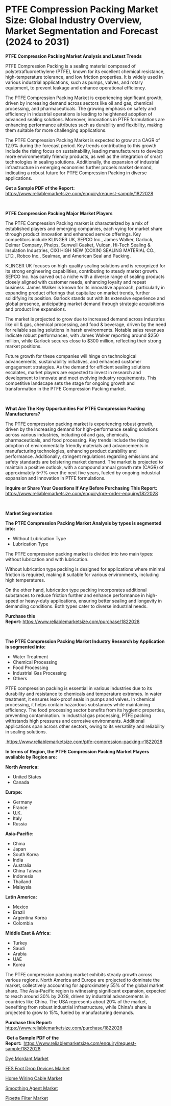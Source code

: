 <p><h1>PTFE Compression Packing Market Size: Global Industry Overview, Market Segmentation and Forecast (2024 to 2031)</h1></p><p><strong>PTFE Compression Packing Market Analysis and Latest Trends</strong></p>
<p><p>PTFE Compression Packing is a sealing material composed of polytetrafluoroethylene (PTFE), known for its excellent chemical resistance, high-temperature tolerance, and low friction properties. It is widely used in various industrial applications, such as pumps, valves, and rotary equipment, to prevent leakage and enhance operational efficiency.</p><p>The PTFE Compression Packing Market is experiencing significant growth, driven by increasing demand across sectors like oil and gas, chemical processing, and pharmaceuticals. The growing emphasis on safety and efficiency in industrial operations is leading to heightened adoption of advanced sealing solutions. Moreover, innovations in PTFE formulations are enhancing performance attributes such as durability and flexibility, making them suitable for more challenging applications.</p><p>The PTFE Compression Packing Market is expected to grow at a CAGR of 12.9% during the forecast period. Key trends contributing to this growth include the rising focus on sustainability, leading manufacturers to develop more environmentally friendly products, as well as the integration of smart technologies in sealing solutions. Additionally, the expansion of industrial infrastructure in emerging economies further propels market demand, indicating a robust future for PTFE Compression Packing in diverse applications.</p></p>
<p><strong>Get a Sample PDF of the Report:&nbsp;</strong> <a href="https://www.reliablemarketsize.com/enquiry/request-sample/1822028?utm_campaign=1133&utm_medium=2&utm_source=Github&utm_content=ia&utm_term=10112024&utm_id=ptfe-compression-packing">https://www.reliablemarketsize.com/enquiry/request-sample/1822028</a></p>
<p>&nbsp;</p>
<p><strong>PTFE Compression Packing Major Market Players</strong></p>
<p><p>The PTFE Compression Packing market is characterized by a mix of established players and emerging companies, each vying for market share through product innovation and enhanced service offerings. Key competitors include KLINGER UK, SEPCO Inc., James Walker, Garlock, Delmar Company, Phelps, Sunwell Gasket, Vulcan, Hi-Tech Sealing & Insulation Industries, CIXI HIGH NEW (COXIN) SEALING MATERIAL CO., LTD., Robco Inc., Sealmax, and American Seal and Packing.</p><p>KLINGER UK focuses on high-quality sealing solutions and is recognized for its strong engineering capabilities, contributing to steady market growth. SEPCO Inc. has carved out a niche with a diverse range of sealing products closely aligned with customer needs, enhancing loyalty and repeat business. James Walker is known for its innovative approach, particularly in expanding product offerings that capitalize on market trends, further solidifying its position. Garlock stands out with its extensive experience and global presence, anticipating market demand through strategic acquisitions and product line expansions.</p><p>The market is projected to grow due to increased demand across industries like oil & gas, chemical processing, and food & beverage, driven by the need for reliable sealing solutions in harsh environments. Notable sales revenues indicate robust performances, with James Walker reporting around $250 million, while Garlock secures close to $300 million, reflecting their strong market positions.</p><p>Future growth for these companies will hinge on technological advancements, sustainability initiatives, and enhanced customer engagement strategies. As the demand for efficient sealing solutions escalates, market players are expected to invest in research and development to innovate and meet evolving industry requirements. This competitive landscape sets the stage for ongoing growth and transformation in the PTFE Compression Packing market.</p></p>
<p>&nbsp;</p>
<p><strong>What Are The Key Opportunities For PTFE Compression Packing Manufacturers?</strong></p>
<p><p>The PTFE compression packing market is experiencing robust growth, driven by the increasing demand for high-performance sealing solutions across various industries, including oil and gas, chemicals, pharmaceuticals, and food processing. Key trends include the rising adoption of environmentally friendly materials and advancements in manufacturing technologies, enhancing product durability and performance. Additionally, stringent regulations regarding emissions and safety standards are bolstering market demand. The market is projected to maintain a positive outlook, with a compound annual growth rate (CAGR) of approximately 5-7% over the next five years, fueled by ongoing industrial expansion and innovation in PTFE formulations.</p></p>
<p><strong>Inquire or Share Your Questions If Any Before Purchasing This Report:</strong> <a href="https://www.reliablemarketsize.com/enquiry/pre-order-enquiry/1822028?utm_campaign=1133&utm_medium=2&utm_source=Github&utm_content=ia&utm_term=10112024&utm_id=ptfe-compression-packing">https://www.reliablemarketsize.com/enquiry/pre-order-enquiry/1822028</a></p>
<p>&nbsp;</p>
<p><strong>Market Segmentation</strong></p>
<p><strong>The PTFE Compression Packing Market Analysis by types is segmented into:</strong></p>
<p><ul><li>Without Lubrication Type</li><li>Lubrication Type</li></ul></p>
<p><p>The PTFE compression packing market is divided into two main types: without lubrication and with lubrication. </p><p>Without lubrication type packing is designed for applications where minimal friction is required, making it suitable for various environments, including high temperatures. </p><p>On the other hand, lubrication type packing incorporates additional substances to reduce friction further and enhance performance in high-speed or heavy-duty applications, ensuring better sealing and longevity in demanding conditions. Both types cater to diverse industrial needs.</p></p>
<p><strong>Purchase this Report:&nbsp;</strong><a href="https://www.reliablemarketsize.com/purchase/1822028?utm_campaign=1133&utm_medium=2&utm_source=Github&utm_content=ia&utm_term=10112024&utm_id=ptfe-compression-packing">https://www.reliablemarketsize.com/purchase/1822028</a></p>
<p>&nbsp;</p>
<p><strong>The PTFE Compression Packing Market Industry Research by Application is segmented into:</strong></p>
<p><ul><li>Water Treatment</li><li>Chemical Processing</li><li>Food Processing</li><li>Industrial Gas Processing</li><li>Others</li></ul></p>
<p><p>PTFE compression packing is essential in various industries due to its durability and resistance to chemicals and temperature extremes. In water treatment, it ensures leak-proof seals in pumps and valves. In chemical processing, it helps contain hazardous substances while maintaining efficiency. The food processing sector benefits from its hygienic properties, preventing contamination. In industrial gas processing, PTFE packing withstands high pressures and corrosive environments. Additional applications span across other sectors, owing to its versatility and reliability in sealing solutions.</p></p>
<p><a href="https://www.reliablemarketsize.com/ptfe-compression-packing-r1822028?utm_campaign=1133&utm_medium=2&utm_source=Github&utm_content=ia&utm_term=10112024&utm_id=ptfe-compression-packing">&nbsp;https://www.reliablemarketsize.com/ptfe-compression-packing-r1822028</a></p>
<p><strong>In terms of Region, the PTFE Compression Packing Market Players available by Region are:</strong></p>
<p>
    <p> <strong> North America: </strong>
        <ul>
            <li>United States</li>
            <li>Canada</li>
        </ul>
        </p> 
    <p> <strong> Europe: </strong>
        <ul>
            <li>Germany</li>
            <li>France</li>
            <li>U.K.</li>
            <li>Italy</li>
            <li>Russia</li>
        </ul>
        </p> 
    <p> <strong> Asia-Pacific: </strong>
        <ul>
            <li>China</li>
            <li>Japan</li>
            <li>South Korea</li>
            <li>India</li>
            <li>Australia</li>
            <li>China Taiwan</li>
            <li>Indonesia</li>
            <li>Thailand</li>
            <li>Malaysia</li>
        </ul>
        </p> 
    <p> <strong> Latin America: </strong>
        <ul>
            <li>Mexico</li>
            <li>Brazil</li>
            <li>Argentina Korea</li>
            <li>Colombia</li>
        </ul>
        </p> 
    <p> <strong> Middle East & Africa: </strong>
        <ul>
            <li>Turkey</li>
            <li>Saudi</li>
            <li>Arabia</li>
            <li>UAE</li>
            <li>Korea</li>
        </ul>
    </p>
    </p>
<p><p>The PTFE compression packing market exhibits steady growth across various regions. North America and Europe are projected to dominate the market, collectively accounting for approximately 55% of the global market share. The Asia-Pacific region is witnessing significant expansion, expected to reach around 30% by 2028, driven by industrial advancements in countries like China. The USA represents about 20% of the market, benefiting from robust industrial infrastructure, while China's share is projected to grow to 15%, fueled by manufacturing demands.</p></p>
<p><strong>Purchase this Report: </strong><a href="https://www.reliablemarketsize.com/purchase/1822028?utm_campaign=1133&utm_medium=2&utm_source=Github&utm_content=ia&utm_term=10112024&utm_id=ptfe-compression-packing">https://www.reliablemarketsize.com/purchase/1822028</a></p>
<p>&nbsp;<strong>Get a Sample PDF of the Report:&nbsp;&nbsp;</strong><a href="https://www.reliablemarketsize.com/enquiry/request-sample/1822028?utm_campaign=1133&utm_medium=2&utm_source=Github&utm_content=ia&utm_term=10112024&utm_id=ptfe-compression-packing">https://www.reliablemarketsize.com/enquiry/request-sample/1822028</a></p>
<p><strong></strong></p>
<p><p><a href="https://github.com/rosalee3esue/Market-Research-Report-List-1/blob/main/dye-mordant-market.md?utm_campaign=1133&utm_medium=2&utm_source=Github&utm_content=ia&utm_term=10112024&utm_id=ptfe-compression-packing">Dye Mordant Market</a></p><p><a href="https://www.linkedin.com/pulse/fes-foot-drop-devices-market-analysis-report-global-qtqxe?utm_campaign=1133&utm_medium=2&utm_source=Github&utm_content=ia&utm_term=10112024&utm_id=ptfe-compression-packing">FES Foot Drop Devices Market</a></p><p><a href="https://www.linkedin.com/pulse/home-wiring-cable-market2024-2031-industry-insights-investment-k2mje?utm_campaign=1133&utm_medium=2&utm_source=Github&utm_content=ia&utm_term=10112024&utm_id=ptfe-compression-packing">Home Wiring Cable Market</a></p><p><a href="https://github.com/lakeishabuahb/Market-Research-Report-List-1/blob/main/smoothing-agent-market.md?utm_campaign=1133&utm_medium=2&utm_source=Github&utm_content=ia&utm_term=10112024&utm_id=ptfe-compression-packing">Smoothing Agent Market</a></p><p><a href="https://www.linkedin.com/pulse/pipette-filter-market-research-report-forecast-growth-co2ke?utm_campaign=1133&utm_medium=2&utm_source=Github&utm_content=ia&utm_term=10112024&utm_id=ptfe-compression-packing">Pipette Filter Market</a></p></p>
